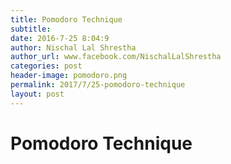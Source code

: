 ```yaml
---
title: Pomodoro Technique
subtitle: 
date: 2016-7-25 8:04:9
author: Nischal Lal Shrestha
author_url: www.facebook.com/NischalLalShrestha
categories: post
header-image: pomodoro.png
permalink: 2017/7/25-pomodoro-technique
layout: post
---
```


# Pomodoro Technique
